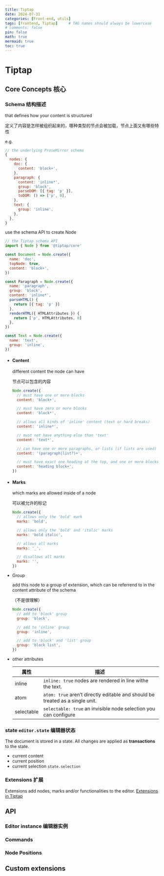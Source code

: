 ```yaml
---
title: Tiptap
date: 2024-07-31
categories: [Front-end, utils]
tags: [frontend, Tiptap]     # TAG names should always be lowercase
# comments: false 
pin: false
math: true
mermaid: true
toc: true
---
```


# Tiptap

## Core Concepts 核心

### Schema 结构描述

that defines how your content is structured

定义了内容是怎样被组织起来的，哪种类型的节点会被加载，节点上面又有哪些特性

e.g.

```javascript
// the underlying ProseMirror schema
{
  nodes: {
    doc: {
      content: 'block+',
    },
    paragraph: {
      content: 'inline*',
      group: 'block',
      parseDOM: [{ tag: 'p' }],
      toDOM: () => ['p', 0],
    },
    text: {
      group: 'inline',
    },
  },
}

```

use the schema API to create Node

```javascript
// the Tiptap schema API
import { Node } from '@tiptap/core'

const Document = Node.create({
  name: 'doc',
  topNode: true,
  content: 'block+',
})

const Paragraph = Node.create({
  name: 'paragraph',
  group: 'block',
  content: 'inline*',
  parseHTML() {
    return [{ tag: 'p' }]
  },
  renderHTML({ HTMLAttributes }) {
    return ['p', HTMLAttributes, 0]
  },
})

const Text = Node.create({
  name: 'text',
  group: 'inline',
})
```

- #### Content

  different content the node can have

  节点可以包含的内容

  ```javascript
  Node.create({
    // must have one or more blocks
    content: 'block+',
  
    // must have zero or more blocks
    content: 'block*',
  
    // allows all kinds of 'inline' content (text or hard breaks)
    content: 'inline*',
  
    // must not have anything else than 'text'
    content: 'text*',
  
    // can have one or more paragraphs, or lists (if lists are used)
    content: '(paragraph|list?)+',
  
    // must have exact one heading at the top, and one or more blocks below
    content: 'heading block+',
  })
  ```

- #### Marks

  which marks are allowed inside of a node

  可以被允许的标记

  ```javascript
  Node.create({
    // allows only the 'bold' mark
    marks: 'bold',
  
    // allows only the 'bold' and 'italic' marks
    marks: 'bold italic',
  
    // allows all marks
    marks: '_',
  
    // disallows all marks
    marks: '',
  })
  ```

- Group

  add this node to a group of extension, which can be referrend to in the content attribute of the schema

  （不是很理解）

  ```javascript
  Node.create({
    // add to 'block' group
    group: 'block',
  
    // add to 'inline' group
    group: 'inline',
  
    // add to 'block' and 'list' group
    group: 'block list',
  })
  ```

- other attributes

  | 属性       | 描述                                                         |
  | ---------- | ------------------------------------------------------------ |
  | inline     | `inline: true` nodes are rendered in line withe the text.    |
  | atom       | `atom: true` aren’t directly editable and should be treated as a single unit. |
  | selectable | `selectable: true` an invisible node selection you can configure |

  

### state `editor.state` 编辑器状态

The document is stored in a state.
All changes are applied as **transactions** to the state.

- current content
- current position
- current selection `state.selection`

### Extensions 扩展

Extensions add nodes, marks and/or functionalities to the editor.  [Extensions in Tiptap](https://tiptap.dev/docs/editor/extensions/overview)



## API

### Editor instance 编辑器实例



### Commands

### Node Positions



## Custom extensions


